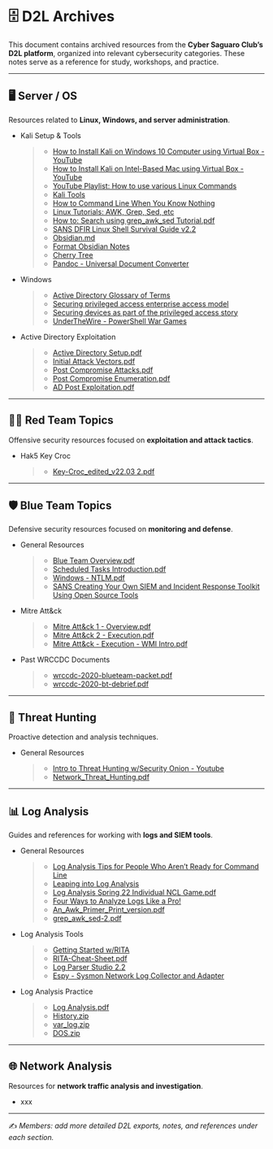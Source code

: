 # 🗄️ D2L Archives

This document contains archived resources from the **Cyber Saguaro Club’s D2L platform**, organized into relevant cybersecurity categories. These notes serve as a reference for study, workshops, and practice.

---

## 🖥️ Server / OS
Resources related to **Linux, Windows, and server administration**.  
- Kali Setup & Tools
  > - [How to Install Kali on Windows 10 Computer using Virtual Box - YouTube](https://www.youtube.com/watch?v=V_Payl5FlgQ)
  > - [How to Install Kali on Intel-Based Mac using Virtual Box - YouTube](https://www.youtube.com/watch?v=ATly2NyTAw4)
  > - [YouTube Playlist: How to use various Linux Commands](https://www.youtube.com/playlist?list=PLT98CRl2KxKHaKA9-4_I38sLzK134p4GJ)
  > - [Kali Tools](https://www.kali.org/tools/)
  > - [How to Command Line When You Know Nothing](https://cryptokait.com/2021/02/22/how-to-command-line-when-you-know-nothing/)
  > - [Linux Tutorials: AWK, Grep, Sed, etc](https://www.grymoire.com/Unix/index.html)
  > - [How to: Search using grep_awk_sed Tutorial.pdf](https://github.com/user-attachments/files/21963551/grep_awk_sed.pdf)
  > - [SANS DFIR Linux Shell Survival Guide v2.2](https://d2l.arizona.edu/d2l/le/content/1153732/viewContent/12449730/View)
  > - [Obsidian.md](https://obsidian.md/)
  > - [Format Obsidian Notes](https://help.obsidian.md/syntax)
  > - [Cherry Tree](https://opensource.com/article/19/5/cherrytree-notetaking)
  > - [Pandoc - Universal Document Converter](https://pandoc.org/)
- Windows
  > - [Active Directory Glossary of Terms](https://learn.microsoft.com/en-us/archive/technet-wiki/16757.active-directory-glossary)
  > - [Securing privileged access enterprise access model](https://learn.microsoft.com/en-us/security/privileged-access-workstations/privileged-access-access-model)
  > - [Securing devices as part of the privileged access story](https://learn.microsoft.com/en-us/security/privileged-access-workstations/privileged-access-devices)
  > - [UnderTheWire - PowerShell War Games](https://underthewire.tech/wargames)
- Active Directory Exploitation
  > - [Active Directory Setup.pdf](https://github.com/user-attachments/files/21963804/Active.Directory.Setup.pdf)
  > - [Initial Attack Vectors.pdf](https://github.com/user-attachments/files/21963742/Initial.Attack.Vectors.pdf)
  > - [Post Compromise Attacks.pdf](https://github.com/user-attachments/files/21963783/Post.Compromise.Attacks.pdf)
  > - [Post Compromise Enumeration.pdf](https://github.com/user-attachments/files/21963788/Post.Compromise.Enumeration.pdf)
  > - [AD Post Exploitation.pdf](https://github.com/user-attachments/files/21963821/AD.Post.Exploitation.pdf)

---

## 🕵️‍♂️ Red Team Topics
Offensive security resources focused on **exploitation and attack tactics**.  
- Hak5 Key Croc
  > - [Key-Croc_edited_v22.03 2.pdf](https://github.com/user-attachments/files/21981533/Key-Croc_edited_v22.03.2.pdf)

---

## 🛡️ Blue Team Topics
Defensive security resources focused on **monitoring and defense**.  
- General Resources
  > - [Blue Team Overview.pdf](https://github.com/user-attachments/files/21981580/Blue.Team.Overview.pdf)
  > - [Scheduled Tasks Introduction.pdf](https://github.com/user-attachments/files/21981585/Scheduled.Tasks.Introduction.pdf)
  > - [Windows - NTLM.pdf](https://github.com/user-attachments/files/21981602/Windows.-.NTLM.pdf)
  > - [SANS Creating Your Own SIEM and Incident Response Toolkit Using Open Source Tools](https://github.com/user-attachments/files/21981605/33689.pdf)
- Mitre Att&ck
  > - [Mitre Att&ck 1 - Overview.pdf](https://github.com/user-attachments/files/21981632/Mitre.Att.ck.1.-.Overview.pdf)
  > - [Mitre Att&ck 2 - Execution.pdf](https://github.com/user-attachments/files/21981634/Mitre.Att.ck.2.-.Execution.pdf)
  > - [Mitre Att&ck - Execution - WMI Intro.pdf](https://github.com/user-attachments/files/21981650/Mitre.Att.ck.-.Execution.-.WMI.Intro.pdf)
- Past WRCCDC Documents
  > - [wrccdc-2020-blueteam-packet.pdf](https://github.com/user-attachments/files/21981722/wrccdc-2020-blueteam-packet.pdf)
  > - [wrccdc-2020-bt-debrief.pdf](https://github.com/user-attachments/files/21981725/wrccdc-2020-bt-debrief.pdf)

---

## 🎯 Threat Hunting
Proactive detection and analysis techniques.  
- General Resources
  > - [Intro to Threat Hunting w/Security Onion - Youtube](https://www.youtube.com/watch?v=UFQVrYe9hyk)
  > - [Network_Threat_Hunting.pdf](https://github.com/user-attachments/files/21981763/Network_Threat_Hunting_-_20220412.pdf)

---

## 📊 Log Analysis
Guides and references for working with **logs and SIEM tools**.  
- General Resources
  > - [Log Analysis Tips for People Who Aren’t Ready for Command Line](https://cryptokait.com/2019/08/27/log-analysis-tips-for-people-who-arent-ready-for-command-line/)
  > - [Leaping into Log Analysis](https://cryptokait.com/2019/08/27/leaping-into-log-analysis/)
  > - [Log Analysis Spring 22 Individual NCL Game.pdf](https://github.com/user-attachments/files/21981824/5.Log.Analysis.pdf)
  > - [Four Ways to Analyze Logs Like a Pro!](https://cryptokait.com/2020/09/09/four-ways-to-analyze-logs-like-a-pro/)
  > - [An_Awk_Primer_Print_version.pdf](https://github.com/user-attachments/files/21981860/An_Awk_Primer_Print_version.pdf)
  > - [grep_awk_sed-2.pdf](https://github.com/user-attachments/files/21981867/grep_awk_sed-2.pdf)
- Log Analysis Tools
  > - [Getting Started w/RITA](https://www.activecountermeasures.com/webcasts/09-09-2020-acm-webcast-getting-started-with-rita/)
  > - [RITA-Cheat-Sheet.pdf](https://github.com/user-attachments/files/21981906/RITA-Cheat-Sheet.pdf)
  > - [Log Parser Studio 2.2](https://techcommunity.microsoft.com/blog/exchange/introducing-log-parser-studio/601131)
  > - [Espy - Sysmon Network Log Collector and Adapter](https://github.com/activecm/Espy)
- Log Analysis Practice
  > - [Log Analysis.pdf](https://github.com/user-attachments/files/21981947/Log.Analysis.pdf)
  > - [History.zip](https://github.com/user-attachments/files/21981958/History.zip)
  > - [var_log.zip](https://github.com/user-attachments/files/21981966/var_log.zip)
  > - [DOS.zip](https://github.com/user-attachments/files/21981971/DOS.zip)

---

## 🌐 Network Analysis
Resources for **network traffic analysis and investigation**.  
- xxx 

---

✍️ *Members: add more detailed D2L exports, notes, and references under each section.*
